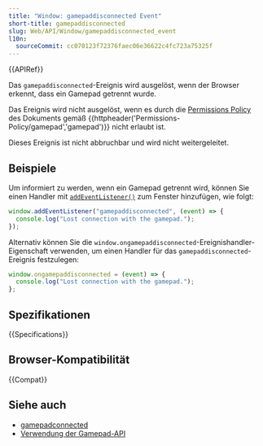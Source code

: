 ```yaml
---
title: "Window: gamepaddisconnected Event"
short-title: gamepaddisconnected
slug: Web/API/Window/gamepaddisconnected_event
l10n:
  sourceCommit: cc070123f72376faec06e36622c4fc723a75325f
---
```


{{APIRef}}

Das `gamepaddisconnected`-Ereignis wird ausgelöst, wenn der Browser erkennt, dass ein Gamepad getrennt wurde.

Das Ereignis wird nicht ausgelöst, wenn es durch die [Permissions Policy](/de/docs/Web/HTTP/Permissions_Policy) des Dokuments gemäß {{httpheader('Permissions-Policy/gamepad','gamepad')}} nicht erlaubt ist.

Dieses Ereignis ist nicht abbruchbar und wird nicht weitergeleitet.

## Beispiele

Um informiert zu werden, wenn ein Gamepad getrennt wird, können Sie einen Handler mit [`addEventListener()`](/de/docs/Web/API/EventTarget/addEventListener) zum Fenster hinzufügen, wie folgt:

```js
window.addEventListener("gamepaddisconnected", (event) => {
  console.log("Lost connection with the gamepad.");
});
```

Alternativ können Sie die `window.ongamepaddisconnected`-Ereignishandler-Eigenschaft verwenden, um einen Handler für das `gamepaddisconnected`-Ereignis festzulegen:

```js
window.ongamepaddisconnected = (event) => {
  console.log("Lost connection with the gamepad.");
};
```

## Spezifikationen

{{Specifications}}

## Browser-Kompatibilität

{{Compat}}

## Siehe auch

- [gamepadconnected](/de/docs/Web/API/Window/gamepadconnected_event)
- [Verwendung der Gamepad-API](/de/docs/Web/API/Gamepad_API/Using_the_Gamepad_API)

